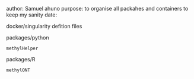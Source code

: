 author: Samuel ahuno
purpose: to organise all packahes and containers to keep my sanity
date:

docker/singularity defition files

packages/python

	methylHelper

packages/R

	methylONT
